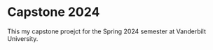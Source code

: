# Capstone 2024 
This my capstone proejct for the Spring 2024 semester at Vanderbilt University. 


